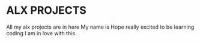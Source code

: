# ALX PROJECTS
 All my alx projects are in here
My name is Hope really excited to be learning coding
I am in love with this
